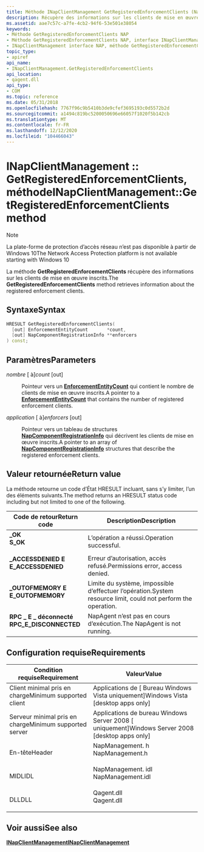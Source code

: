 ```yaml
---
title: Méthode INapClientManagement GetRegisteredEnforcementClients (NapManagement. h)
description: Récupère des informations sur les clients de mise en œuvre inscrits.
ms.assetid: aae7c57c-a7fe-4cb2-94f6-53e501e38054
keywords:
- Méthode GetRegisteredEnforcementClients NAP
- Méthode GetRegisteredEnforcementClients NAP, interface INapClientManagement
- INapClientManagement interface NAP, méthode GetRegisteredEnforcementClients
topic_type:
- apiref
api_name:
- INapClientManagement.GetRegisteredEnforcementClients
api_location:
- qagent.dll
api_type:
- COM
ms.topic: reference
ms.date: 05/31/2018
ms.openlocfilehash: 7767f96c9b5410b3de9cfef3695193c0d5572b2d
ms.sourcegitcommit: a1494c819bc5200050696e66057f1020f5b142cb
ms.translationtype: MT
ms.contentlocale: fr-FR
ms.lasthandoff: 12/12/2020
ms.locfileid: "104466043"
---
```

# <a name="inapclientmanagementgetregisteredenforcementclients-method"></a><span data-ttu-id="8f578-106">INapClientManagement :: GetRegisteredEnforcementClients, méthode</span><span class="sxs-lookup"><span data-stu-id="8f578-106">INapClientManagement::GetRegisteredEnforcementClients method</span></span>

> [!Note]  
> <span data-ttu-id="8f578-107">La plate-forme de protection d’accès réseau n’est pas disponible à partir de Windows 10</span><span class="sxs-lookup"><span data-stu-id="8f578-107">The Network Access Protection platform is not available starting with Windows 10</span></span>

 

<span data-ttu-id="8f578-108">La méthode **GetRegisteredEnforcementClients** récupère des informations sur les clients de mise en œuvre inscrits.</span><span class="sxs-lookup"><span data-stu-id="8f578-108">The **GetRegisteredEnforcementClients** method retrieves information about the registered enforcement clients.</span></span>

## <a name="syntax"></a><span data-ttu-id="8f578-109">Syntaxe</span><span class="sxs-lookup"><span data-stu-id="8f578-109">Syntax</span></span>


```C++
HRESULT GetRegisteredEnforcementClients(
  [out] EnforcementEntityCount       *count,
  [out] NapComponentRegistrationInfo **enforcers
) const;
```



## <a name="parameters"></a><span data-ttu-id="8f578-110">Paramètres</span><span class="sxs-lookup"><span data-stu-id="8f578-110">Parameters</span></span>

<dl> <dt>

<span data-ttu-id="8f578-111">*nombre* \[ à\]</span><span class="sxs-lookup"><span data-stu-id="8f578-111">*count* \[out\]</span></span>
</dt> <dd>

<span data-ttu-id="8f578-112">Pointeur vers un [**EnforcementEntityCount**](nap-datatypes.md) qui contient le nombre de clients de mise en œuvre inscrits.</span><span class="sxs-lookup"><span data-stu-id="8f578-112">A pointer to a [**EnforcementEntityCount**](nap-datatypes.md) that contains the number of registered enforcement clients.</span></span>

</dd> <dt>

<span data-ttu-id="8f578-113">*application* \[ à\]</span><span class="sxs-lookup"><span data-stu-id="8f578-113">*enforcers* \[out\]</span></span>
</dt> <dd>

<span data-ttu-id="8f578-114">Pointeur vers un tableau de structures [**NapComponentRegistrationInfo**](/windows/win32/api/naptypes/ns-naptypes-napcomponentregistrationinfo) qui décrivent les clients de mise en œuvre inscrits.</span><span class="sxs-lookup"><span data-stu-id="8f578-114">A pointer to an array of [**NapComponentRegistrationInfo**](/windows/win32/api/naptypes/ns-naptypes-napcomponentregistrationinfo) structures that describe the registered enforcement clients.</span></span>

</dd> </dl>

## <a name="return-value"></a><span data-ttu-id="8f578-115">Valeur retournée</span><span class="sxs-lookup"><span data-stu-id="8f578-115">Return value</span></span>

<span data-ttu-id="8f578-116">La méthode retourne un code d’État HRESULT incluant, sans s’y limiter, l’un des éléments suivants.</span><span class="sxs-lookup"><span data-stu-id="8f578-116">The method returns an HRESULT status code including but not limited to one of the following.</span></span>



| <span data-ttu-id="8f578-117">Code de retour</span><span class="sxs-lookup"><span data-stu-id="8f578-117">Return code</span></span>                                                                                         | <span data-ttu-id="8f578-118">Description</span><span class="sxs-lookup"><span data-stu-id="8f578-118">Description</span></span>                                                        |
|-----------------------------------------------------------------------------------------------------|--------------------------------------------------------------------|
| <dl> <span data-ttu-id="8f578-119"><dt>**\_OK**</dt></span><span class="sxs-lookup"><span data-stu-id="8f578-119"><dt>**S\_OK**</dt></span></span> </dl>                | <span data-ttu-id="8f578-120">L’opération a réussi.</span><span class="sxs-lookup"><span data-stu-id="8f578-120">Operation successful.</span></span><br/>                                   |
| <dl> <span data-ttu-id="8f578-121"><dt>**\_ACCESSDENIED E**</dt></span><span class="sxs-lookup"><span data-stu-id="8f578-121"><dt>**E\_ACCESSDENIED**</dt></span></span> </dl>      | <span data-ttu-id="8f578-122">Erreur d’autorisation, accès refusé.</span><span class="sxs-lookup"><span data-stu-id="8f578-122">Permissions error, access denied.</span></span><br/>                       |
| <dl> <span data-ttu-id="8f578-123"><dt>**\_OUTOFMEMORY E**</dt></span><span class="sxs-lookup"><span data-stu-id="8f578-123"><dt>**E\_OUTOFMEMORY**</dt></span></span> </dl>       | <span data-ttu-id="8f578-124">Limite du système, impossible d’effectuer l’opération.</span><span class="sxs-lookup"><span data-stu-id="8f578-124">System resource limit, could not perform the operation.</span></span><br/> |
| <dl> <span data-ttu-id="8f578-125"><dt>**RPC \_ E \_ déconnecté**</dt></span><span class="sxs-lookup"><span data-stu-id="8f578-125"><dt>**RPC\_E\_DISCONNECTED**</dt></span></span> </dl> | <span data-ttu-id="8f578-126">NapAgent n’est pas en cours d’exécution.</span><span class="sxs-lookup"><span data-stu-id="8f578-126">The NapAgent is not running.</span></span><br/>                            |



 

## <a name="requirements"></a><span data-ttu-id="8f578-127">Configuration requise</span><span class="sxs-lookup"><span data-stu-id="8f578-127">Requirements</span></span>



| <span data-ttu-id="8f578-128">Condition requise</span><span class="sxs-lookup"><span data-stu-id="8f578-128">Requirement</span></span> | <span data-ttu-id="8f578-129">Valeur</span><span class="sxs-lookup"><span data-stu-id="8f578-129">Value</span></span> |
|-------------------------------------|----------------------------------------------------------------------------------------------|
| <span data-ttu-id="8f578-130">Client minimal pris en charge</span><span class="sxs-lookup"><span data-stu-id="8f578-130">Minimum supported client</span></span><br/> | <span data-ttu-id="8f578-131">Applications de \[ Bureau Windows Vista uniquement\]</span><span class="sxs-lookup"><span data-stu-id="8f578-131">Windows Vista \[desktop apps only\]</span></span><br/>                                               |
| <span data-ttu-id="8f578-132">Serveur minimal pris en charge</span><span class="sxs-lookup"><span data-stu-id="8f578-132">Minimum supported server</span></span><br/> | <span data-ttu-id="8f578-133">Applications de bureau Windows Server 2008 \[ uniquement\]</span><span class="sxs-lookup"><span data-stu-id="8f578-133">Windows Server 2008 \[desktop apps only\]</span></span><br/>                                         |
| <span data-ttu-id="8f578-134">En-tête</span><span class="sxs-lookup"><span data-stu-id="8f578-134">Header</span></span><br/>                   | <dl> <span data-ttu-id="8f578-135"><dt>NapManagement. h</dt></span><span class="sxs-lookup"><span data-stu-id="8f578-135"><dt>NapManagement.h</dt></span></span> </dl>   |
| <span data-ttu-id="8f578-136">MIDL</span><span class="sxs-lookup"><span data-stu-id="8f578-136">IDL</span></span><br/>                      | <dl> <span data-ttu-id="8f578-137"><dt>NapManagement. idl</dt></span><span class="sxs-lookup"><span data-stu-id="8f578-137"><dt>NapManagement.idl</dt></span></span> </dl> |
| <span data-ttu-id="8f578-138">DLL</span><span class="sxs-lookup"><span data-stu-id="8f578-138">DLL</span></span><br/>                      | <dl> <span data-ttu-id="8f578-139"><dt>Qagent.dll</dt></span><span class="sxs-lookup"><span data-stu-id="8f578-139"><dt>Qagent.dll</dt></span></span> </dl>        |



## <a name="see-also"></a><span data-ttu-id="8f578-140">Voir aussi</span><span class="sxs-lookup"><span data-stu-id="8f578-140">See also</span></span>

<dl> <dt>

[<span data-ttu-id="8f578-141">**INapClientManagement**</span><span class="sxs-lookup"><span data-stu-id="8f578-141">**INapClientManagement**</span></span>](inapclientmanagement.md)
</dt> </dl>

 

 





